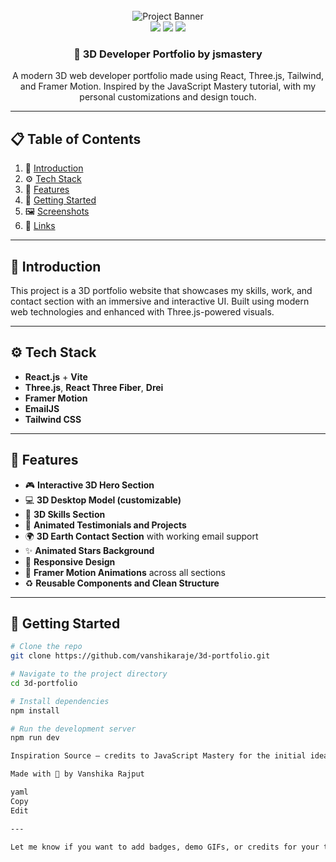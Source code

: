 <div align="center">
  <br />
  <img src="https://github.com/adrianhajdin/project_3D_developer_portfolio/assets/151519281/4722160a-8e61-403f-a905-728feae1f7e6" alt="Project Banner" />
  <br />

  <div>
    <img src="https://img.shields.io/badge/-React_JS-black?style=for-the-badge&logo=react&logoColor=white&color=61DAFB" />
    <img src="https://img.shields.io/badge/-Three_JS-black?style=for-the-badge&logo=threedotjs&logoColor=white&color=000000" />
    <img src="https://img.shields.io/badge/-Tailwind_CSS-black?style=for-the-badge&logo=tailwindcss&logoColor=white&color=06B6D4" />
  </div>

  <h3 align="center">🚀 3D Developer Portfolio by jsmastery
  </h3>

  <p align="center">A modern 3D web developer portfolio made using React, Three.js, Tailwind, and Framer Motion. Inspired by the JavaScript Mastery tutorial, with my personal customizations and design touch.</p>
</div>

---

## 📋 Table of Contents

1. 🤖 [Introduction](#introduction)
2. ⚙️ [Tech Stack](#tech-stack)
3. 🔋 [Features](#features)
4. 🚀 [Getting Started](#getting-started)
5. 🖼️ [Screenshots](#screenshots)
6. 🔗 [Links](#links)

---

## 🤖 Introduction

This project is a 3D portfolio website that showcases my skills, work, and contact section with an immersive and interactive UI. Built using modern web technologies and enhanced with Three.js-powered visuals.

---

## ⚙️ Tech Stack

- **React.js** + **Vite**
- **Three.js**, **React Three Fiber**, **Drei**
- **Framer Motion**
- **EmailJS**
- **Tailwind CSS**

---

## 🔋 Features

- 🎮 **Interactive 3D Hero Section**
- 💻 **3D Desktop Model (customizable)**
- 🧠 **3D Skills Section**
- 💬 **Animated Testimonials and Projects**
- 🌍 **3D Earth Contact Section** with working email support
- ✨ **Animated Stars Background**
- 📱 **Responsive Design**
- 🎥 **Framer Motion Animations** across all sections
- ♻️ **Reusable Components and Clean Structure**

---

## 🚀 Getting Started

```bash
# Clone the repo
git clone https://github.com/vanshikaraje/3d-portfolio.git

# Navigate to the project directory
cd 3d-portfolio

# Install dependencies
npm install

# Run the development server
npm run dev

Inspiration Source – credits to JavaScript Mastery for the initial idea

Made with 💖 by Vanshika Rajput

yaml
Copy
Edit

---

Let me know if you want to add badges, demo GIFs, or credits for your teammates too.
